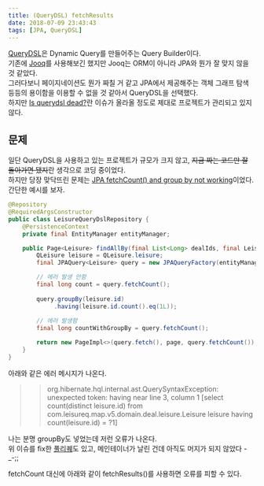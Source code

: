 ```yaml
---
title: (QueryDSL) fetchResults
date: 2018-07-09 23:43:43
tags: [JPA, QueryDSL]
---
```


[QueryDSL](http://www.querydsl.com/)은 Dynamic Query를 만들어주는 Query Builder이다.  
기존에 [Jooq](https://www.jooq.org/)를 사용해보긴 했지만 Jooq는 ORM이 아니라 JPA와 뭔가 잘 맞지 않을 것 같았다.  
그러다보니 페이지네이션도 뭔가 짜칠 거 같고 JPA에서 제공해주는 객체 그래프 탐색 등등의 용이함을 이용할 수 없을 것 같아서 QueryDSL을 선택했다.  
하지만 [Is querydsl dead?](https://github.com/querydsl/querydsl/issues/2170)란 이슈가 올라올 정도로 제대로 프로젝트가 관리되고 있지 않다.  

## 문제
일단 QueryDSL을 사용하고 있는 프로젝트가 규모가 크지 않고, ~~지금 짜는 코드만 잘 돌아가면 됐지~~란 생각으로 코딩 중이었다.  
하지만 당장 맞닥뜨린 문제는 [JPA fetchCount() and group by not working](https://github.com/querydsl/querydsl/issues/1614)이었다.  
간단한 예시를 보자.  

```java
@Repository
@RequiredArgsConstructor
public class LeisureQueryDslRepository {
    @PersistenceContext
    private final EntityManager entityManager;

    public Page<Leisure> findAllBy(final List<Long> dealIds, final LeisureCriteria criteria, final Pageable page) {
        QLeisure leisure = QLeisure.leisure;
        final JPAQuery<Leisure> query = new JPAQueryFactory(entityManager).selectFrom(leisure);

        // 에러 발생 안함
        final long count = query.fetchCount();
        
        query.groupBy(leisure.id)
             .having(leisure.id.count().eq(1L));
        
        // 에러 발생함
        final long countWithGroupBy = query.fetchCount();

        return new PageImpl<>(query.fetch(), page, query.fetchCount());
    }
}
```

아래와 같은 에러 메시지가 나온다.  
>> org.hibernate.hql.internal.ast.QuerySyntaxException: unexpected token: having near line 3, column 1 [select count(distinct leisure.id)
   from com.leisureq.map.v5.domain.deal.leisure.Leisure leisure
   having count(leisure.id) = ?1]

나는 분명 groupBy도 넣었는데 저런 오류가 나온다.  
위 이슈를 fix한 [풀리퀘](https://github.com/querydsl/querydsl/pull/1619)도 있고, 메인테이너가 날린 건데 아직도 머지가 되지 않았다 -_-;;  

fetchCount 대신에 아래와 같이 fetchResults()를 사용하면 오류를 피할 수 있다.  
```java

```

